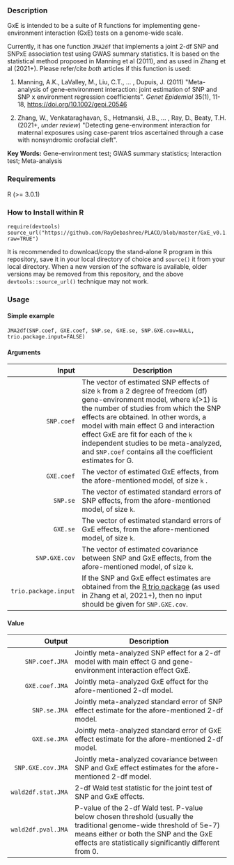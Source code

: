 ### Description
GxE is intended to be a suite of R functions for implementing gene-environment interaction (GxE) tests on a genome-wide scale. 

Currently, it has one function `JMA2df` that implements a joint 2-df SNP and SNPxE association test using GWAS summary statistics. It is based on the statistical method proposed in Manning et al (2011), and as used in Zhang et al (2021+). Please refer/cite *both* articles if this function is used:

1. Manning, A.K., LaValley, M., Liu, C.T., ... , Dupuis, J. (2011) "Meta-analysis of gene-environment interaction: joint estimation of SNP and SNP x environment regression coefficients". *Genet Epidemiol* 35(1), 11-18, https://doi.org/10.1002/gepi.20546

2. Zhang, W., Venkataraghavan, S., Hetmanski, J.B., ... , Ray, D., Beaty, T.H. (2021+, *under review*) "Detecting gene-environment interaction for maternal exposures using case-parent trios ascertained through a case with nonsyndromic orofacial cleft". 

**Key Words:** Gene-environment test; GWAS summary statistics; Interaction test; Meta-analysis

### Requirements
R (>= 3.0.1)


### How to Install within R
```{r}
require(devtools)
source_url("https://github.com/RayDebashree/PLACO/blob/master/GxE_v0.1.R?raw=TRUE")
```
It is recommended to download/copy the stand-alone R program in this repository, save it in your local directory of choice and `source()` it from your local directory. When a new version of the software is available, older versions may be removed from this repository, and the above `devtools::source_url()` technique may not work.


### Usage

#### Simple example
```{r}
JMA2df(SNP.coef, GXE.coef, SNP.se, GXE.se, SNP.GXE.cov=NULL, trio.package.input=FALSE)
```
#### Arguments
| Input | Description |
| ---: | --- |
| `SNP.coef` | The vector of estimated SNP effects of size `k` from a 2 degree of freedom (df) gene-environment model, where `k`(>1) is the number of studies from which the SNP effects are obtained. In other words, a model with main effect G and interaction effect GxE are fit for each of the `k` independent studies to be meta-analyzed, and `SNP.coef` contains all the coefficient estimates for G. |
| `GXE.coef` | The vector of estimated GxE effects, from the afore-mentioned model, of size `k` . |
| `SNP.se` | The vector of estimated standard errors of SNP effects, from the afore-mentioned model, of size `k`. |
| `GXE.se` | The vector of estimated standard errors of GxE effects, from the afore-mentioned model, of size `k`. |
| `SNP.GXE.cov` | The vector of estimated covariance between SNP and GxE effects, from the afore-mentioned model, of size `k`. |
| `trio.package.input` | If the SNP and GxE effect estimates are obtained from the [R trio package](https://www.bioconductor.org/packages/release/bioc/html/trio.html) (as used in Zhang et al, 2021+), then no input should be given for `SNP.GXE.cov`. |

#### Value
| Output | Description |
| ---: | --- |
| `SNP.coef.JMA` | Jointly meta-analyzed SNP effect for a 2-df model with main effect G and gene-environment interaction effect GxE. |
| `GXE.coef.JMA` | Jointly meta-analyzed GxE effect for the afore-mentioned 2-df model. |
| `SNP.se.JMA` | Jointly meta-analyzed standard error of SNP effect estimate for the afore-mentioned 2-df model. |
| `GXE.se.JMA` | Jointly meta-analyzed standard error of GxE effect estimate for the afore-mentioned 2-df model. |
| `SNP.GXE.cov.JMA` | Jointly meta-analyzed covariance between SNP and GxE effect estimates for the afore-mentioned 2-df model. |
| `wald2df.stat.JMA` | 2-df Wald test statistic for the joint test of SNP and GxE effects. |
| `wald2df.pval.JMA` | P-value of the 2-df Wald test. P-value below chosen threshold (usually the traditional genome-wide threshold of 5e-7) means either or both the SNP and the GxE effects are statistically significantly different from 0. |

